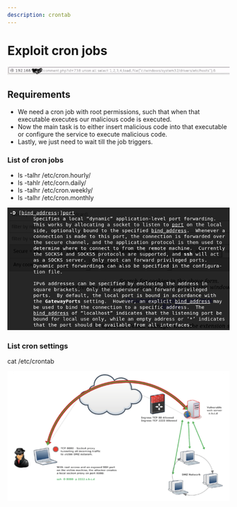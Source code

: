 ```yaml
---
description: crontab
---
```


# Exploit cron jobs

![](.gitbook/assets/image%20%2818%29.png)

## Requirements

* We need a cron job with root permissions, such that when that executable executes our malicious code is executed.
* Now the main task is to either insert malicious code into that executable or configure the service to execute malicious code.
* Lastly, we just need to wait till the job triggers.

### List of cron jobs

* ls -talhr /etc/cron.hourly/
* ls -tahlr /etc/corn.daily/
* ls -talhr /etc/cron.weekly/
* ls -talhr /etc/cron.monthly

![](.gitbook/assets/image%20%2816%29.png)

### List cron settings

cat /etc/crontab

![](.gitbook/assets/image%20%2855%29.png)



